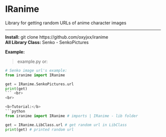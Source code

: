# IRanime
Library for getting random URLs of anime character images
<hr>
<b>Install:</b> git clone https://github.com/oxyjxx/iranime <br>
<b>All Library Class:</b>
Senko - SenkoPictures <br>

<b>Example:</b>
> example.py or:
```python
# Senko image url's example:
from iranime import IRanime

get = IRanime.SenkoPictures.url
print(get)
``` <br>
<br>

<b>Tutorial:</b>
```python
from iranime import IRanime # imports | IRanime - lib folder

get = IRanime.LibClass.url # get random url in LibClass
print(get) # printed random url

```
